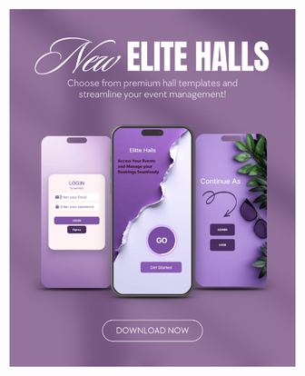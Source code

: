 
![imagealt](https://github.com/Noreen2323/Hall-Booking/blob/968c92721a2a92e0b16a7a48e11cd5cc1750de29/Hall%20Booking.png)
